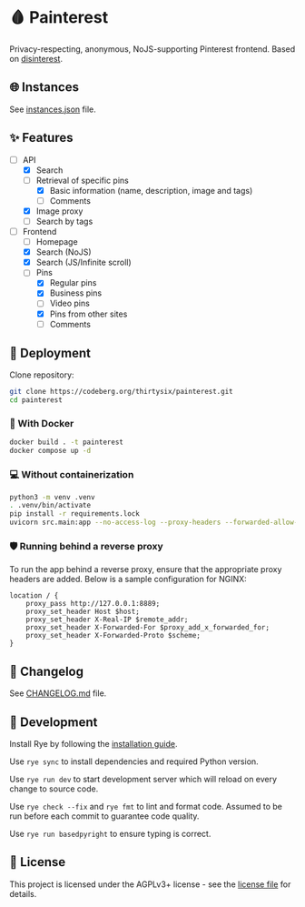 # 🩸 Painterest

Privacy-respecting, anonymous, NoJS-supporting Pinterest frontend.
Based on [disinterest](https://codeberg.org/ayuxia/disinterest).

## 🌐 Instances

See [instances.json](instances.json) file.

## ✨ Features

- [ ] API
  - [x] Search
  - [ ] Retrieval of specific pins
    - [x] Basic information (name, description, image and tags)
    - [ ] Comments
  - [x] Image proxy
  - [ ] Search by tags

- [ ] Frontend
  - [ ] Homepage
  - [x] Search (NoJS)
  - [x] Search (JS/Infinite scroll)
  - [ ] Pins
    - [x] Regular pins
    - [x] Business pins
    - [ ] Video pins
    - [x] Pins from other sites
    - [ ] Comments

## 🚀 Deployment

Clone repository:

```sh
git clone https://codeberg.org/thirtysix/painterest.git
cd painterest
```

### 🐳 With Docker

```sh
docker build . -t painterest
docker compose up -d
```

### 💻 Without containerization

```sh
python3 -m venv .venv
. .venv/bin/activate
pip install -r requirements.lock
uvicorn src.main:app --no-access-log --proxy-headers --forwarded-allow-ips '*' --host 0.0.0.0 --port 8889
```

### 🛡️ Running behind a reverse proxy

To run the app behind a reverse proxy, ensure that the appropriate proxy headers are added.
Below is a sample configuration for NGINX:

```text
location / {
    proxy_pass http://127.0.0.1:8889;
    proxy_set_header Host $host;
    proxy_set_header X-Real-IP $remote_addr;
    proxy_set_header X-Forwarded-For $proxy_add_x_forwarded_for;
    proxy_set_header X-Forwarded-Proto $scheme;
}
```

## 📄 Changelog

See [CHANGELOG.md](CHANGELOG.md) file.

## 🔧 Development

Install Rye by following
the [installation guide](https://rye.astral.sh/guide/installation/).

Use `rye sync` to install dependencies and required Python version.

Use `rye run dev` to start development server which will reload on every change to source code.

Use `rye check --fix` and `rye fmt` to lint and format code. Assumed to be run before each commit
to guarantee code quality.

Use `rye run basedpyright` to ensure typing is correct.

## 📜 License

This project is licensed under the AGPLv3+ license - see the [license file](LICENSE) for details.
